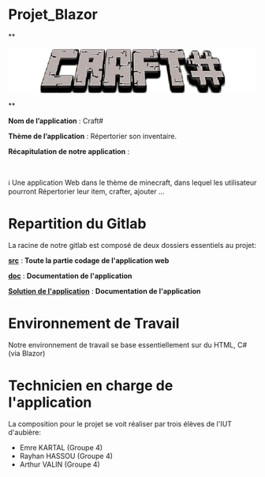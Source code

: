 # Projet_Blazor

**<p align="center">
![Image de l'application](craftsharp-transformed.png)
</p>**

**Nom de l’application** : Craft#
</br>

**Thème de l’application** : Répertorier son inventaire.
</br>

**Récapitulation de notre application** :

</br>

:information_source: Une application Web dans le thème de minecraft, dans lequel les utilisateur pourront Répertorier leur item, crafter, ajouter ...

# Repartition du Gitlab

La racine de notre gitlab est composé de deux dossiers essentiels au projet:

[**src**](src) : **Toute la partie codage de l'application web**

[**doc**](doc) : **Documentation de l'application**

[**Solution de l'application**](src/CraftSharp/CraftSharp.sln) : **Documentation de l'application**

# Environnement de Travail

Notre environnement de travail se base essentiellement sur du HTML, C# (via Blazor)

# Technicien en charge de l'application

La composition pour le projet se voit réaliser par trois élèves de l'IUT d'aubière:
- Emre KARTAL (Groupe 4)
- Rayhan HASSOU (Groupe 4)
- Arthur VALIN (Groupe 4)